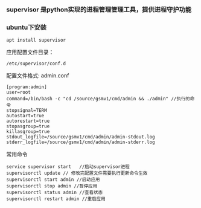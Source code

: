 ### supervisor 是python实现的进程管理管理工具，提供进程守护功能

### ubuntu下安装
 ```
 apt install supervisor
 ```
应用配置文件目录： 
```
/etc/supervisor/conf.d
```

配置文件格式: 
admin.conf
```
[program:admin]
user=root
command=/bin/bash -c "cd /source/gsmv1/cmd/admin && ./admin" //执行的命令
stopsignal=TERM
autostart=true
autorestart=true
stopasgroup=true
killasgroup=true
stdout_logfile=/source/gsmv1/cmd/admin/admin-stdout.log
stderr_logfile=/source/gsmv1/cmd/admin/admin-stderr.log
```

常用命令
```
service supervisor start   //启动supervisor进程
supervisorctl update // 修改完配置文件需要执行更新命令生效
supervisorctl start admin //启动应用
supervisorctl stop admin //暂停应用
supervisorctl status admin //查看状态
supervisorctl restart admin //重启应用
```
